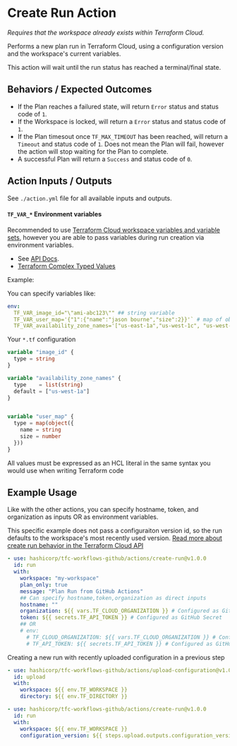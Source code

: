 # Create Run Action

*Requires that the workspace already exists within Terraform Cloud.*

Performs a new plan run in Terraform Cloud, using a configuration version and the workspace's current variables.

This action will wait until the run status has reached a terminal/final state.

## Behaviors / Expected Outcomes
* If the Plan reaches a failured state, will return `Error` status and status code of `1`.
* If the Workspace is locked, will return a `Error` status and status code of `1`.
* If the Plan timesout once `TF_MAX_TIMEOUT` has been reached, will return a `Timeout` and status code of `1`. Does not mean the Plan will fail, however the action will stop waiting for the Plan to complete.
* A successful Plan will return a `Success` and status code of `0`.

## Action Inputs / Outputs

See `./action.yml` file for all available inputs and outputs.

#### `TF_VAR_*` Environment variables
Recommended to use [Terraform Cloud workspace variables and variable sets](https://developer.hashicorp.com/terraform/cloud-docs/workspaces/variables), however you are able to pass variables during run creation via environment variables.
* See [API Docs](https://developer.hashicorp.com/terraform/cloud-docs/api-docs/run#create-a-run).
* [Terraform Complex Typed Values](https://developer.hashicorp.com/terraform/language/values/variables#complex-typed-values)

Example:

You can specify variables like:
```yml
env:
  TF_VAR_image_id="\"ami-abc123\"" ## string variable
  TF_VAR_user_map='{"1":{"name":"jason bourne","size":2}}'` # map of objects variable
  TF_VAR_availability_zone_names='["us-east-1a","us-west-1c", "us-west-2b"]'` # list of strings variable
```

Your `*.tf` configuration
```terraform
variable "image_id" {
  type = string
}

variable "availability_zone_names" {
  type    = list(string)
  default = ["us-west-1a"]
}


variable "user_map" {
  type = map(object({
    name = string
    size = number
  }))
}
```

All values must be expressed as an HCL literal in the same syntax you would use when writing Terraform code

## Example Usage

Like with the other actions, you can specify hostname, token, and organization as inputs OR as environment variables.

This specific example does not pass a configuraiton version id, so the run defaults to the workspace's most recently used version. [Read more about create run behavior in the Terraform Cloud API](https://developer.hashicorp.com/terraform/cloud-docs/api-docs/run#create-a-run)

```yml
- use: hashicorp/tfc-workflows-github/actions/create-run@v1.0.0
  id: run
  with:
    workspace: "my-workspace"
    plan_only: true
    message: "Plan Run from GitHub Actions"
    ## Can specify hostname,token,organization as direct inputs
    hostname: ""
    organization: ${{ vars.TF_CLOUD_ORGANIZATION }} # Configured as GitHub configuration variable
    token: ${{ secrets.TF_API_TOKEN }} # Configured as GitHub Secret
    ## OR
    # env:
      # TF_CLOUD_ORGANIZATION: ${{ vars.TF_CLOUD_ORGANIZATION }} # Configured as GitHub configuration variable
      # TF_API_TOKEN: ${{ secrets.TF_API_TOKEN }} # Configured as GitHub Secret
```

Creating a new run with recently uploaded configuration in a previous step

```yml
- use: hashicorp/tfc-workflows-github/actions/upload-configuration@v1.0.0
  id: upload
  with:
    workspace: ${{ env.TF_WORKSPACE }}
    directory: ${{ env.TF_DIRECTORY }}

- use: hashicorp/tfc-workflows-github/actions/create-run@v1.0.0
  id: run
  with:
    workspace: ${{ env.TF_WORKSPACE }}
    configuration_version: ${{ steps.upload.outputs.configuration_version_id }}
```
